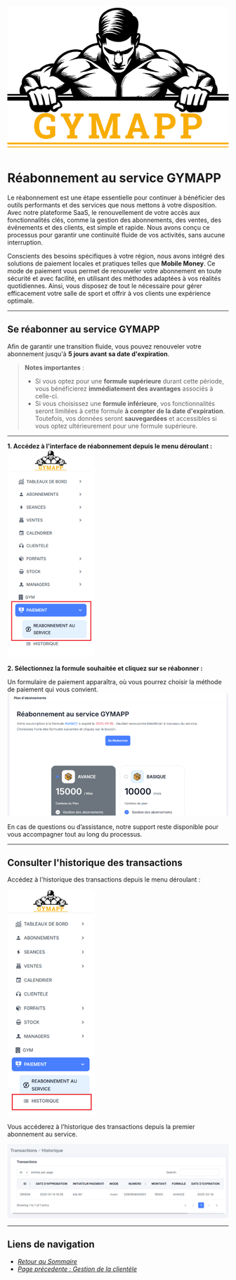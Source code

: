 ![GymApp Logo](/images/logo_md.png "GymApp Logo")  

# Réabonnement au service GYMAPP  

Le réabonnement est une étape essentielle pour continuer à bénéficier des outils performants et des services que nous mettons à votre disposition. Avec notre plateforme SaaS, le renouvellement de votre accès aux fonctionnalités clés, comme la gestion des abonnements, des ventes, des événements et des clients, est simple et rapide. Nous avons conçu ce processus pour garantir une continuité fluide de vos activités, sans aucune interruption.  

Conscients des besoins spécifiques à votre région, nous avons intégré des solutions de paiement locales et pratiques telles que **Mobile Money**. Ce mode de paiement vous permet de renouveler votre abonnement en toute sécurité et avec facilité, en utilisant des méthodes adaptées à vos réalités quotidiennes. Ainsi, vous disposez de tout le nécessaire pour gérer efficacement votre salle de sport et offrir à vos clients une expérience optimale.  

---

## Se réabonner au service GYMAPP  

Afin de garantir une transition fluide, vous pouvez renouveler votre abonnement jusqu'à **5 jours avant sa date d'expiration**.  

> **Notes importantes** :  
> - Si vous optez pour une **formule supérieure** durant cette période, vous bénéficierez **immédiatement des avantages** associés à celle-ci.  
> - Si vous choisissez une **formule inférieure**, vos fonctionnalités seront limitées à cette formule **à compter de la date d'expiration**. Toutefois, vos données seront **sauvegardées** et accessibles si vous optez ultérieurement pour une formule supérieure.  

---

**1. Accédez à l'interface de réabonnement depuis le menu déroulant :**  
![navbar payment](/images/screenshots/payment/nav_payment.png "navbar payment")  

**2. Sélectionnez la formule souhaitée et cliquez sur se réabonner :**  

Un formulaire de paiement apparaîtra, où vous pourrez choisir la méthode de paiement qui vous convient.  
![pay btn](/images/screenshots/payment/pay.png "pay btn")  

En cas de questions ou d’assistance, notre support reste disponible pour vous accompagner tout au long du processus.

---

## Consulter l'historique des transactions

Accédez à l'historique des transactions depuis le menu déroulant :

![payment historic](/images/screenshots/payment/nav_pay_historic.png "payment historic")  

Vous accéderez à l'historique des transactions depuis la premier abonnement au service.

![payment historic](/images/screenshots/payment/historic.png "payment historic")  

---
## **Liens de navigation**

- [_Retour au Sommaire_](table.md)  
- [_Page précedente : Gestion de la clientèle_](product.md)
